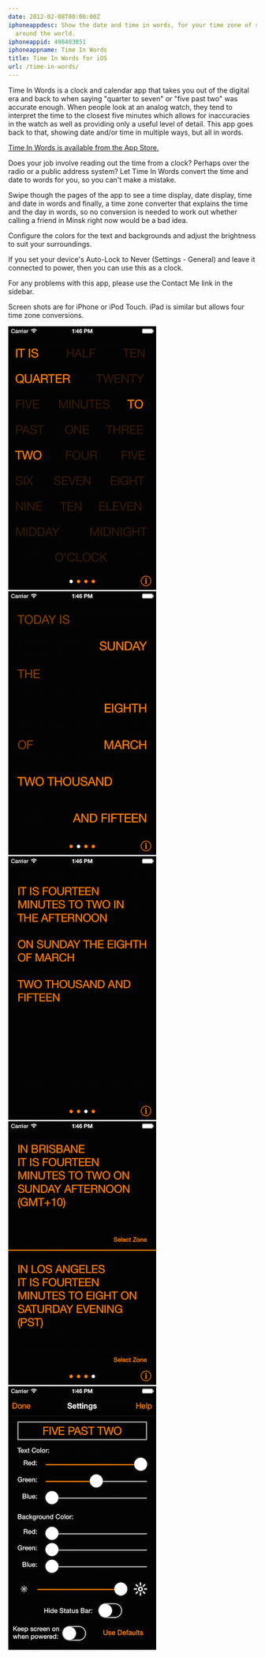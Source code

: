 ```yaml
---
date: 2012-02-08T00:00:00Z
iphoneappdesc: Show the date and time in words, for your time zone of selected zones
  around the world.
iphoneappid: 498403851
iphoneappname: Time In Words
title: Time In Words for iOS
url: /time-in-words/
---
```


Time In Words is a clock and calendar app that takes you out of the digital era
and back to when saying "quarter to seven" or "five past two" was accurate
enough. When people look at an analog watch, they tend to interpret the time to
the closest five minutes which allows for inaccuracies in the watch as well as
providing only a useful level of detail. This app goes back to that, showing
date and/or time in multiple ways, but all in words.

<a href="http://itunes.apple.com/app/time-in-words/id498403851" target="_blank">Time
In Words is available from the App Store.</a>

Does your job involve reading out the time from a clock? Perhaps over the radio
or a public address system? Let Time In Words convert the time and date to words
for you, so you can't make a mistake.

Swipe though the pages of the app to see a time display, date display, time and
date in words and finally, a time zone converter that explains the time and the
day in words, so no conversion is needed to work out whether calling a friend in
Minsk right now would be a bad idea.

Configure the colors for the text and backgrounds and adjust the brightness to
suit your surroundings.

If you set your device's Auto-Lock to Never (Settings - General) and leave it
connected to power, then you can use this as a clock.

For any problems with this app, please use the Contact Me link in the sidebar.

Screen shots are for iPhone or iPod Touch. iPad is similar but allows four time
zone conversions.

<img title="Time" src="/images/TiW-iOS-1.png" alt="Time" /> 
<img title="Date" src="/images/TiW-iOS-2.png" alt="Date" />
<img title="Time and Date" src="/images/TiW-iOS-3.png" alt="Time and Date" /> 
<img title="Time zone conversion" src="/images/TiW-iOS-4.png" alt="Time zone conversion" />
<img title="Settings" src="/images/TiW-iOS-5.png" alt="Settings" />
